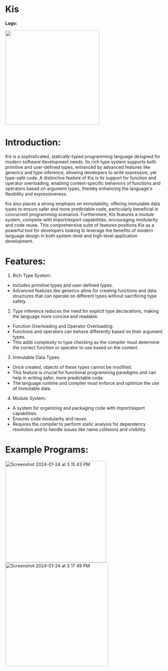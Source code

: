 # Kis

**Logo:**

<img src="https://github.com/jmendo15/Kis/assets/72280816/1bf20903-0a1a-4ef3-bdbb-54f51496ea3a" width="300" height="300">


# Introduction:
Kis is a sophisticated, statically-typed programming language designed for modern software development needs. Its rich type system supports both primitive and user-defined types, enhanced by advanced features like generics and type inference, allowing developers to write expressive, yet type-safe code. A distinctive feature of Kis is its support for function and operator overloading, enabling context-specific behaviors of functions and operators based on argument types, thereby enhancing the language's flexibility and expressiveness.

Kis also places a strong emphasis on immutability, offering immutable data types to ensure safer and more predictable code, particularly beneficial in concurrent programming scenarios. Furthermore, Kis features a module system, complete with import/export capabilities, encouraging modularity and code reuse. This comprehensive suite of features positions Kis as a powerful tool for developers looking to leverage the benefits of modern language design in both system-level and high-level application development.


# Features:
1. Rich Type System:
- Includes primitive types and user-defined types.
- Advanced features like generics allow for creating functions and data structures that can operate on different types without sacrificing type safety.
2. Type inference reduces the need for explicit type declarations, making the language more concise and readable.
- Function Overloading and Operator Overloading:
- Functions and operators can behave differently based on their argument types.
- This adds complexity to type checking as the compiler must determine the correct function or operator to use based on the context.
3. Immutable Data Types:
- Once created, objects of these types cannot be modified.
- This feature is crucial for functional programming paradigms and can help in writing safer, more predictable code.
- The language runtime and compiler must enforce and optimize the use of immutable data. 
4. Module System:
- A system for organizing and packaging code with import/export capabilities.
- Ensures code modularity and reuse.
- Requires the compiler to perform static analysis for dependency resolution and to handle issues like name collisions and visibility.

# Example Programs:
<img width="322" alt="Screenshot 2024-01-24 at 3 15 43 PM" src="https://github.com/jmendo15/Kis/assets/89826597/1a8ccc6c-3e48-4355-8828-a880a0983be0">

<img width="329" alt="Screenshot 2024-01-24 at 3 17 49 PM" src="https://github.com/jmendo15/Kis/assets/89826597/33315403-3bb6-4977-8a54-bfd2cb3c04b8">

